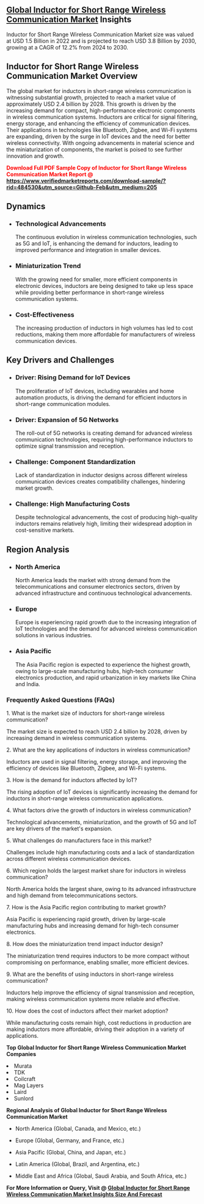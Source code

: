 <h2><a href="https://www.verifiedmarketreports.com/download-sample/?rid=484530&amp;utm_source=Github&amp;utm_medium=205" target="_blank">Global Inductor for Short Range Wireless Communication Market</a> Insights</h2><p>Inductor for Short Range Wireless Communication Market size was valued at USD 1.5 Billion in 2022 and is projected to reach USD 3.8 Billion by 2030, growing at a CAGR of 12.2% from 2024 to 2030.</p><p> <h2>Inductor for Short Range Wireless Communication Market Overview</h2> <p>The global market for inductors in short-range wireless communication is witnessing substantial growth, projected to reach a market value of approximately USD 2.4 billion by 2028. This growth is driven by the increasing demand for compact, high-performance electronic components in wireless communication systems. Inductors are critical for signal filtering, energy storage, and enhancing the efficiency of communication devices. Their applications in technologies like Bluetooth, Zigbee, and Wi-Fi systems are expanding, driven by the surge in IoT devices and the need for better wireless connectivity. With ongoing advancements in material science and the miniaturization of components, the market is poised to see further innovation and growth.</p> <p><strong><p><span class=""><span style="color: #ff0000;"><strong>Download Full PDF Sample Copy of Inductor for Short Range Wireless Communication Market Report</strong> @ </span><a href="https://www.verifiedmarketreports.com/download-sample/?rid=484530&amp;utm_source=Github-Feb&amp;utm_medium=205" target="_blank">https://www.verifiedmarketreports.com/download-sample/?rid=484530&amp;utm_source=Github-Feb&amp;utm_medium=205</a></span></p></strong></p> <h2>Dynamics</h2> <ul> <li><h3>Technological Advancements</h3> The continuous evolution in wireless communication technologies, such as 5G and IoT, is enhancing the demand for inductors, leading to improved performance and integration in smaller devices.</li> <li><h3>Miniaturization Trend</h3> With the growing need for smaller, more efficient components in electronic devices, inductors are being designed to take up less space while providing better performance in short-range wireless communication systems.</li> <li><h3>Cost-Effectiveness</h3> The increasing production of inductors in high volumes has led to cost reductions, making them more affordable for manufacturers of wireless communication devices.</li> </ul> <h2>Key Drivers and Challenges</h2> <ul> <li><h3>Driver: Rising Demand for IoT Devices</h3> The proliferation of IoT devices, including wearables and home automation products, is driving the demand for efficient inductors in short-range communication modules.</li> <li><h3>Driver: Expansion of 5G Networks</h3> The roll-out of 5G networks is creating demand for advanced wireless communication technologies, requiring high-performance inductors to optimize signal transmission and reception.</li> <li><h3>Challenge: Component Standardization</h3> Lack of standardization in inductor designs across different wireless communication devices creates compatibility challenges, hindering market growth.</li> <li><h3>Challenge: High Manufacturing Costs</h3> Despite technological advancements, the cost of producing high-quality inductors remains relatively high, limiting their widespread adoption in cost-sensitive markets.</li> </ul> <h2>Region Analysis</h2> <ul> <li><h3>North America</h3> North America leads the market with strong demand from the telecommunications and consumer electronics sectors, driven by advanced infrastructure and continuous technological advancements.</li> <li><h3>Europe</h3> Europe is experiencing rapid growth due to the increasing integration of IoT technologies and the demand for advanced wireless communication solutions in various industries.</li> <li><h3>Asia Pacific</h3> The Asia Pacific region is expected to experience the highest growth, owing to large-scale manufacturing hubs, high-tech consumer electronics production, and rapid urbanization in key markets like China and India.</li> </ul> <h3>Frequently Asked Questions (FAQs)</h3> <p>1. What is the market size of inductors for short-range wireless communication?</p> <p>The market size is expected to reach USD 2.4 billion by 2028, driven by increasing demand in wireless communication systems.</p> <p>2. What are the key applications of inductors in wireless communication?</p> <p>Inductors are used in signal filtering, energy storage, and improving the efficiency of devices like Bluetooth, Zigbee, and Wi-Fi systems.</p> <p>3. How is the demand for inductors affected by IoT?</p> <p>The rising adoption of IoT devices is significantly increasing the demand for inductors in short-range wireless communication applications.</p> <p>4. What factors drive the growth of inductors in wireless communication?</p> <p>Technological advancements, miniaturization, and the growth of 5G and IoT are key drivers of the market's expansion.</p> <p>5. What challenges do manufacturers face in this market?</p> <p>Challenges include high manufacturing costs and a lack of standardization across different wireless communication devices.</p> <p>6. Which region holds the largest market share for inductors in wireless communication?</p> <p>North America holds the largest share, owing to its advanced infrastructure and high demand from telecommunications sectors.</p> <p>7. How is the Asia Pacific region contributing to market growth?</p> <p>Asia Pacific is experiencing rapid growth, driven by large-scale manufacturing hubs and increasing demand for high-tech consumer electronics.</p> <p>8. How does the miniaturization trend impact inductor design?</p> <p>The miniaturization trend requires inductors to be more compact without compromising on performance, enabling smaller, more efficient devices.</p> <p>9. What are the benefits of using inductors in short-range wireless communication?</p> <p>Inductors help improve the efficiency of signal transmission and reception, making wireless communication systems more reliable and effective.</p> <p>10. How does the cost of inductors affect their market adoption?</p> <p>While manufacturing costs remain high, cost reductions in production are making inductors more affordable, driving their adoption in a variety of applications.</p> </p><p><strong>Top Global Inductor for Short Range Wireless Communication Market Companies</strong></p><div data-test-id=""><p><li>Murata</li><li> TDK</li><li> Coilcraft</li><li> Mag Layers</li><li> Laird</li><li> Sunlord</li></p><div><strong>Regional Analysis of&nbsp;Global Inductor for Short Range Wireless Communication Market</strong></div><ul><li dir="ltr"><p dir="ltr">North America&nbsp;(Global, Canada, and Mexico, etc.)</p></li><li dir="ltr"><p dir="ltr">Europe (Global, Germany, and France, etc.)</p></li><li dir="ltr"><p dir="ltr">Asia Pacific&nbsp;(Global, China, and Japan, etc.)</p></li><li dir="ltr"><p dir="ltr">Latin America&nbsp;(Global, Brazil, and Argentina, etc.)</p></li><li dir="ltr">Middle East and Africa&nbsp;(Global, Saudi Arabia, and South Africa, etc.)</li></ul><p><strong>For More Information or Query, Visit @&nbsp;</strong><strong><a href="https://www.verifiedmarketreports.com/product/inductor-for-short-range-wireless-communication-market/?utm_source=Github&amp;utm_medium=205" target="_blank">Global Inductor for Short Range Wireless Communication Market Insights Size And Forecast</a></strong></p></div>
